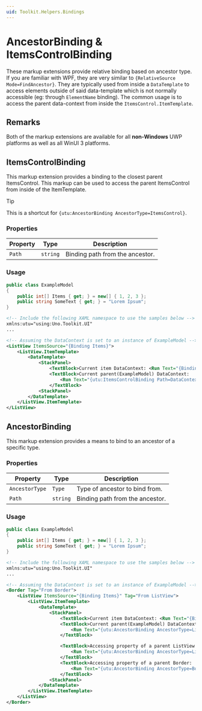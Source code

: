 ```yaml
---
uid: Toolkit.Helpers.Bindings
---
```


# AncestorBinding & ItemsControlBinding

These markup extensions provide relative binding based on ancestor type. If you are familiar with WPF, they are very similar to `{RelativeSource Mode=FindAncestor}`.
They are typically used from inside a `DataTemplate` to access elements outside of said data-template which is not normally accessible (eg: through `ElementName` binding). The common usage is to access the parent data-context from inside the `ItemsControl.ItemTemplate`.

## Remarks

Both of the markup extensions are available for all **non-Windows** UWP platforms as well as all WinUI 3 platforms.

## ItemsControlBinding

This markup extension provides a binding to the closest parent ItemsControl. This markup can be used to access the parent ItemsControl from inside of the ItemTemplate.

> [!TIP]
> This is a shortcut for `{utu:AncestorBinding AncestorType=ItemsControl}`.

### Properties

| Property   | Type     | Description                     |
|------------|----------|---------------------------------|
| `Path`     | `string` | Binding path from the ancestor. |

### Usage

```csharp
public class ExampleModel
{
    public int[] Items { get; } = new[] { 1, 2, 3 };
    public string SomeText { get; } = "Lorem Ipsum";
}
```

```xml
<!-- Include the following XAML namespace to use the samples below -->
xmlns:utu="using:Uno.Toolkit.UI"
...

<!-- Assuming the DataContext is set to an instance of ExampleModel -->
<ListView ItemsSource="{Binding Items}">
    <ListView.ItemTemplate>
        <DataTemplate>
            <StackPanel>
                <TextBlock>Current item DataContext: <Run Text="{Binding}" /></TextBlock>
                <TextBlock>Current parent(ExampleModel) DataContext:
                    <Run Text="{utu:ItemsControlBinding Path=DataContext.SomeText}" />
                </TextBlock>
            <StackPanel>
        </DataTemplate>
    </ListView.ItemTemplate>
</ListView>
```

## AncestorBinding

This markup extension provides a means to bind to an ancestor of a specific type.

### Properties

| Property       | Type     | Description                     |
|----------------|----------|---------------------------------|
| `AncestorType` | `Type`   | Type of ancestor to bind from.  |
| `Path`         | `string` | Binding path from the ancestor. |

### Usage

```csharp
public class ExampleModel
{
    public int[] Items { get; } = new[] { 1, 2, 3 };
    public string SomeText { get; } = "Lorem Ipsum";
}
```

```xml
<!-- Include the following XAML namespace to use the samples below -->
xmlns:utu="using:Uno.Toolkit.UI"
...

<!-- Assuming the DataContext is set to an instance of ExampleModel -->
<Border Tag="From Border">
    <ListView ItemsSource="{Binding Items}" Tag="From ListView">
        <ListView.ItemTemplate>
            <DataTemplate>
                <StackPanel>
                    <TextBlock>Current item DataContext: <Run Text="{Binding}" /></TextBlock>
                    <TextBlock>Current parent(ExampleModel) DataContext:
                        <Run Text="{utu:AncestorBinding AncestorType=ListView, Path=DataContext.SomeText}" />
                    </TextBlock>

                    <TextBlock>Accessing property of a parent ListView:
                        <Run Text="{utu:AncestorBinding AncestorType=ListView, Path=Tag}" />
                    </TextBlock>
                    <TextBlock>Accessing property of a parent Border:
                        <Run Text="{utu:AncestorBinding AncestorType=Border, Path=Tag}" />
                    </TextBlock>
                <StackPanel>
            </DataTemplate>
        </ListView.ItemTemplate>
    </ListView>
</Border>
```
